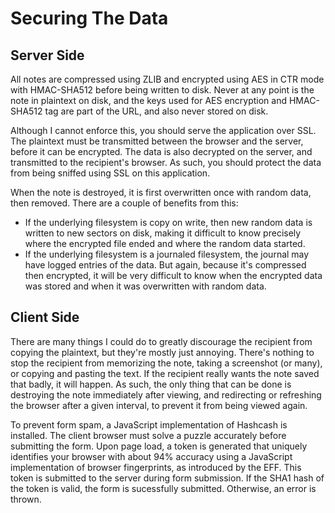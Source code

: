 Securing The Data
=================

Server Side
-----------

All notes are compressed using ZLIB and encrypted using AES in CTR mode with
HMAC-SHA512 before being written to disk. Never at any point is the note in
plaintext on disk, and the keys used for AES encryption and HMAC-SHA512 tag are 
part of the URL, and also never stored on disk.

Although I cannot enforce this, you should serve the application over SSL. The
plaintext must be transmitted between the browser and the server, before it can
be encrypted. The data is also decrypted on the server, and transmitted to the
recipient&#39;s browser. As such, you should protect the data from being sniffed
using SSL on this application.

When the note is destroyed, it is first overwritten once with random data, then
removed. There are a couple of benefits from this:

* If the underlying filesystem is copy on write, then new random data is
  written to new sectors on disk, making it difficult to know precisely where
  the encrypted file ended and where the random data started.
* If the underlying filesystem is a journaled filesystem, the journal may have
  logged entries of the data. But again, because it&#39;s compressed then
  encrypted, it will be very difficult to know when the encrypted data was
  stored and when it was overwritten with random data.

Client Side
-----------

There are many things I could do to greatly discourage the recipient from
copying the plaintext, but they&#39;re mostly just annoying. There&#39;s nothing
to stop the recipient from memorizing the note, taking a screenshot (or many),
or copying and pasting the text. If the recipient really wants the note saved
that badly, it will happen. As such, the only thing that can be done is
destroying the note immediately after viewing, and redirecting or refreshing the
browser after a given interval, to prevent it from being viewed again.

To prevent form spam, a JavaScript implementation of Hashcash is installed. The
client browser must solve a puzzle accurately before submitting the form. Upon
page load, a token is generated that uniquely identifies your browser with about
94% accuracy using a JavaScript implementation of browser fingerprints, as
introduced by the EFF. This token is submitted to the server during form
submission. If the SHA1 hash of the token is valid, the form is sucessfully
submitted. Otherwise, an error is thrown.
